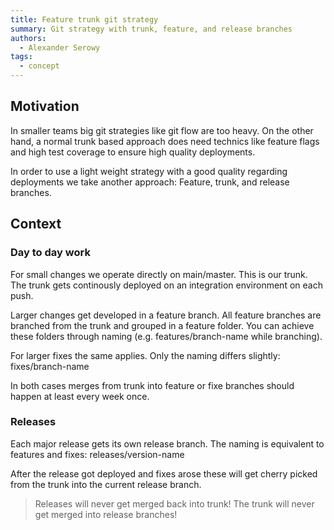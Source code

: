 ```yaml
---
title: Feature trunk git strategy
summary: Git strategy with trunk, feature, and release branches
authors:
  - Alexander Serowy
tags:
  - concept
---
```


## Motivation

In smaller teams big git strategies like git flow are too heavy. On the other hand, a normal trunk based approach does need technics like feature flags and high test coverage to ensure high quality deployments.

In order to use a light weight strategy with a good quality regarding deployments we take another approach: Feature, trunk, and release branches.

## Context

### Day to day work

For small changes we operate directly on main/master. This is our trunk. The trunk gets continously deployed on an integration environment on each push.

Larger changes get developed in a feature branch. All feature branches are branched from the trunk and grouped in a feature folder. You can achieve these folders through naming (e.g. features/branch-name while branching).

For larger fixes the same applies. Only the naming differs slightly: fixes/branch-name

In both cases merges from trunk into feature or fixe branches should happen at least every week once.

### Releases

Each major release gets its own release branch. The naming is equivalent to features and fixes: releases/version-name

After the release got deployed and fixes arose these will get cherry picked from the trunk into the current release branch.

> Releases will never get merged back into trunk! The trunk will never get merged into release branches!
